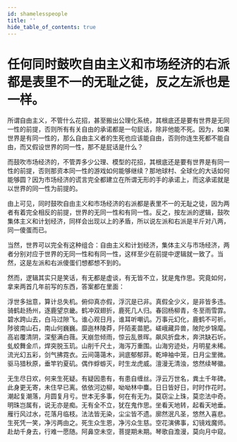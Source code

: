 ```yaml
---
id: shamelesspeople
title: ''
hide_table_of_contents: true
---
```


# 任何同时鼓吹自由主义和市场经济的右派都是表里不一的无耻之徒，反之左派也是一样。

所谓自由主义，不管什么花招，甚至搬出公理化系统，其根底还是要有世界是无同一性的前提，否则所有有关自由的承诺都是一句屁话，除非他能不死。因为，如果世界是有同一性的，那么自由主义者的生死也应该能自由，否则你连生死都不能自由，而又假设世界的同一性，那不是屁话是什么？

而鼓吹市场经济的，不管弄多少公理、模型的花招，其根底还是要有世界是有同一性的前提，否则那资本同一性的游戏如何能够继续？那地球村、全球化的大话如何能够圆？因为市场经济的谎言完全都建立在所谓无形的手的承诺上，而这承诺就是以世界的同一性为前提的。

由上可见，同时鼓吹自由主义和市场经济的右派都是表里不一的无耻之徒，因为两者有着完全相反的前提，世界的无同一性和有同一性。反之，按左派的逻辑，鼓吹集体主义和计划经济，同样会出现以上的矛盾，所以说左派和右派是半斤对八两，同一傻蛋而已。

当然，世界可以完全有这种组合：自由主义和计划经济，集体主义与市场经济，两者分别对应于世界的无同一性和有同一性，这样至少在前提中逻辑就一致了。当然，这是左派和右派傻蛋们想都想不到的。

然而，逻辑其实只是笑话，有无都是虚谈，有无皆不立，犹是鬼作思。究竟如何，拿来两首几年前写的东西，答案都在里面：

浮世多拙意，算计总失机。俯仰真亦假，浮沉是已非。真假全少义，是非皆多违。<br/>
骑鹤赴扬州，逐鹿望京畿。鹤冲双翅折，鹿死几人归。春回杨柳青，冬至雨雪霏。<br/>
碧水跨山去，白马过隙飞。谁心观日月，谁耳听嘲讥。万事元幻化，鹿鹤不可祈。<br/>
陟彼南山石，南山何巍巍。靡迤林陵莽，阡陌麦苗肥。嵯峨藏异兽，陂陀步锦麾。<br/>
高岩覆清阴，深壑满白薇。天崩忽倾雨，惊云乱景晖。飙风折盘木，奔洪缺石圻。<br/>
虬蛟舞金爪，焊突脱玉玑。山削千尺土，海泻万重围。山海穷迹处，月明星未稀。<br/>
流光幻五彩，剑气拂霓衣。云间蔼蔼木，涧底郁郁菲。乾坤袖中笼，日月尘里微。<br/>
驱马猎秋原，垂竿钓夏矶。偶作蜉蝣灭，时生龙虎威。澶漫无清浊，悠然续琴徽。<br/>


无生尽日欢，何来生死疑。有疑因患有，有患自缠丝。浮云万世名，粪土千年碑。<br/>
此身更无寄，未住早已离。依依河边柳，呦呦林中麋。日日皆好日，时时作花时。<br/>
潮起复潮落，月圆复月亏。世本无多事，何在有无为。莫窃尘上珠，莫恋法中奇。<br/>
明珠岂属有，说无亦是痴。无有全不立，犹在鬼作思。坐看天地转，起看天地垂。<br/>
雁行风过水，花落月临枝。法法皆无染，尘尘皆不遗。廓然泯凡圣，悠然入喜悲。<br/>
生死凭一笑，净污两由之。死生众生恩，净污众生慈。空花演佛事，幻镜戏魔师。<br/>
赴劫千身去，行难一愿随。阿鼻空未空，菩提期未期。琴歌自澹漫，莫向月中窥。